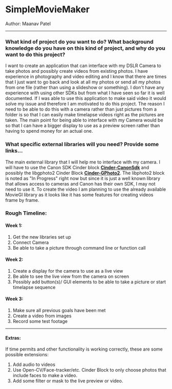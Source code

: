 # SimpleMovieMaker

Author: Maanav Patel

---

### What kind of project do you want to do? What background knowledge do you have on this kind of project, and why do you want to do this project?  

I want to create an application that can interface with my DSLR Camera to take photos and possibly create videos from existing photos. I have experience in photography and video editing and I know that there are times that I just want to go back and look at all my photos or send all my photos from one file (rather than using a slideshow or something). I don't have any experience with using other SDKs but from what I have seen so far it is well documented. If I was able to use this application to make said video it would solve my issue and therefore I am motivated to do this project. The reason I need to be able to do this with a camera rather than just pictures from a folder is so that I can easily make timelapse videos right as the pictures are taken. The main point for being able to interface with my Camera would be so that I can have a bigger display to use as a preview screen rather than having to spend money for an actual one.


### What specific external libraries will you need? Provide some links...

The main external library that I will help me to interface with my camera. I will have to use the Canon SDK Cinder block **[Cinder-CanonSdk](https://github.com/redpaperheart/Cinder-CanonSdk)** and possibly the libgphoto2 Cinder Block **[Cinder-GPhoto2](https://github.com/keithters/Cinder-GPhoto2)**. The libphoto2 block is noted as "In Progress" right now but since it is just a well known library that allows access to cameras and Canon has their own SDK, I may not need to use it. To create the video I am planning to use the already available MovieGl library as it looks like it has some features for creating videos frame by frame.


### Rough Timeline:

#### Week 1:

1. Get the new libraries set up
2. Connect Camera
3. Be able to take a picture through command line or function call

#### Week 2:

1. Create a display for the camera to use as a live view
2. Be able to see the live view from the camera on screen
3. Possibly add button(s)/ GUI elements to be able to take a picture or start timelapse sequence

#### Week 3:

1. Make sure all previous goals have been met
2. Create a video from images
3. Record some test footage

---

#### Extras:

If time permits and other functionality is working correctly, these are some possible extensions:

1. Add audio to videos
2. Use Open-CV/Face-tracker/etc. Cinder Block to only choose photos that include faces to make a video.
3. Add some filter or mask to the live preview or video.

